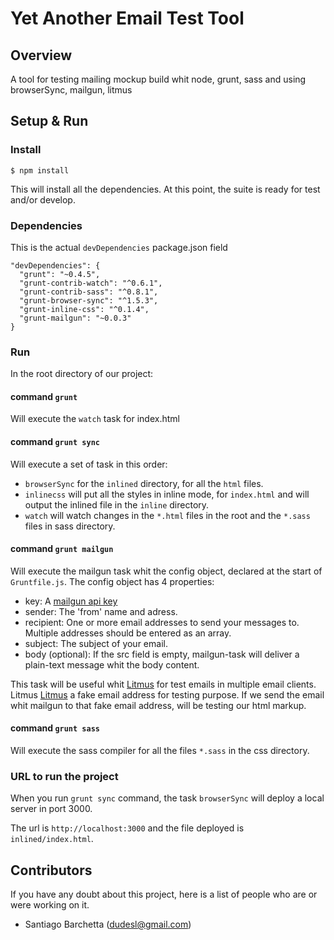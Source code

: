 # Yet Another Email Test Tool

## Overview
A tool for testing mailing mockup build whit node, grunt, sass and using browserSync, mailgun, litmus

## Setup & Run

### Install
```
$ npm install
```
This will install all the dependencies. At this point, the suite is ready for test and/or develop.

### Dependencies
This is the actual ```devDependencies``` package.json field
```
"devDependencies": {
  "grunt": "~0.4.5",
  "grunt-contrib-watch": "^0.6.1",
  "grunt-contrib-sass": "^0.8.1",
  "grunt-browser-sync": "^1.5.3",
  "grunt-inline-css": "^0.1.4",
  "grunt-mailgun": "~0.0.3"
}
```
### Run
In the root directory of our project:

#### command ```grunt```
Will execute the ```watch``` task for index.html

#### command ```grunt sync```
Will execute a set of task in this order:
* ```browserSync``` for the ```inlined``` directory, for all the ```html``` files.
* ```inlinecss``` will put all the styles in inline mode, for ```index.html``` and will output the inlined file in the ```inline``` directory.
* ```watch``` will watch changes in the ```*.html``` files in the root and the ```*.sass``` files in sass directory.

#### command ```grunt mailgun```
Will execute the mailgun task whit the config object, declared at the start of ```Gruntfile.js```. The config object has 4 properties:
* key:  A [mailgun api key](http://documentation.mailgun.com/quickstart.html#authentication)
* sender: The 'from' name and adress.
* recipient: One or more email addresses to send your messages to. Multiple addresses should be entered as an array.
* subject: The subject of your email.
* body (optional): If the src field is empty, mailgun-task will deliver a plain-text message whit the body content.

This task will be useful whit [Litmus](https://litmus.com/) for test emails in multiple email clients. Litmus [Litmus](https://litmus.com/) a fake email address for testing purpose. If we send the email whit mailgun to that fake email address, will be testing our html markup.

#### command ```grunt sass```
Will execute the sass compiler for all the files ```*.sass``` in the css directory.

### URL to run the project
When you run ```grunt sync``` command, the task ```browserSync``` will deploy a local server in port 3000.

The url is ```http://localhost:3000``` and the file deployed is ```inlined/index.html```.

## Contributors
If you have any doubt about this project, here is a list of people who are or were working on it.

+ Santiago Barchetta (dudesl@gmail.com)
